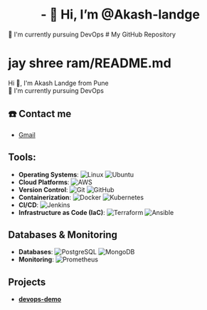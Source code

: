 <h1 align= 'center'>- 👋 Hi, I’m @Akash-landge </h1>
🌱 I'm currently pursuing DevOps
# My GitHub Repository

# jay shree ram/README.md

Hi 👋, I'm Akash Landge from Pune  
🌱 I'm currently pursuing DevOps

## ☎️ Contact me
- [Gmail](mailto:alandge9673@gmail.com)

## Tools:

- **Operating Systems**: ![Linux](https://img.shields.io/badge/Linux-FFFFFF?style=for-the-badge&logo=linux) ![Ubuntu](https://img.shields.io/badge/Ubuntu-E95420?style=for-the-badge&logo=ubuntu)
- **Cloud Platforms**: ![AWS](https://img.shields.io/badge/AWS-232F3E?style=for-the-badge&logo=amazon-aws)
- **Version Control**: ![Git](https://img.shields.io/badge/Git-F05032?style=for-the-badge&logo=git) ![GitHub](https://img.shields.io/badge/GitHub-181717?style=for-the-badge&logo=github)
- **Containerization**: ![Docker](https://img.shields.io/badge/Docker-2496ED?style=for-the-badge&logo=docker) ![Kubernetes](https://img.shields.io/badge/Kubernetes-326CE5?style=for-the-badge&logo=kubernetes)
- **CI/CD**: ![Jenkins](https://img.shields.io/badge/Jenkins-D24939?style=for-the-badge&logo=jenkins)
- **Infrastructure as Code (IaC)**: ![Terraform](https://img.shields.io/badge/Terraform-623CE4?style=for-the-badge&logo=terraform) ![Ansible](https://img.shields.io/badge/Ansible-EE0000?style=for-the-badge&logo=ansible)

## Databases & Monitoring

- **Databases**: ![PostgreSQL](https://img.shields.io/badge/PostgreSQL-336791?style=for-the-badge&logo=postgresql) ![MongoDB](https://img.shields.io/badge/MongoDB-47A248?style=for-the-badge&logo=mongodb)
- **Monitoring**: ![Prometheus](https://img.shields.io/badge/Prometheus-E6522C?style=for-the-badge&logo=prometheus)

## Projects

- **[devops-demo](https://github.com/akashlandge05/devops-demo)**


  
<!---
Akash-landge/Akash-landge is a ✨ special ✨ repository because its `README.md` (this file) appears on your GitHub profile.
You can click the Preview link to take a look at your changes.
--->
